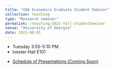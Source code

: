```yaml
---
title: "UGA Economics Graduate Student Seminar"
collection: teaching
type: "Research seminar"
permalink: /teaching/2021-fall-StudentSeminar
venue: "University of Georgia"
date: 2021-08-01
---
```


* Tuesday 3:55-5:10 PM
* Ivester Hall E101
<!-- * [Zoom](https://zoom.us/j/93960550152)  -->
* [Schedule of Presentations (Coming Soon)]() 
